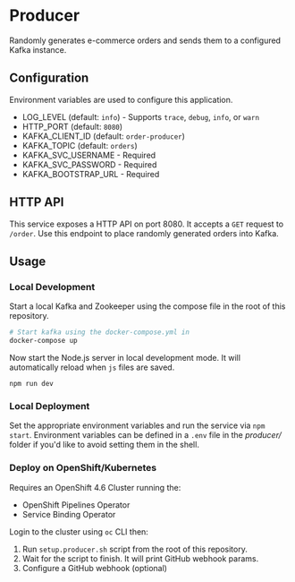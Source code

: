 # Producer

Randomly generates e-commerce orders and sends them to a configured Kafka instance.

## Configuration

Environment variables are used to configure this application.

* LOG_LEVEL (default: `info`) - Supports `trace`, `debug`, `info`, or `warn`
* HTTP_PORT (default: `8080`)
* KAFKA_CLIENT_ID (default: `order-producer`)
* KAFKA_TOPIC (default: `orders`)
* KAFKA_SVC_USERNAME - Required
* KAFKA_SVC_PASSWORD - Required
* KAFKA_BOOTSTRAP_URL - Required

## HTTP API

This service exposes a HTTP API on port 8080. It accepts a `GET` request to
`/order`. Use this endpoint to place randomly generated orders into Kafka.

## Usage

### Local Development

Start a local Kafka and Zookeeper using the compose file in the root of this
repository.

```bash
# Start kafka using the docker-compose.yml in
docker-compose up
```

Now start the Node.js server in local development mode. It will automatically
reload when `js` files are saved.

```
npm run dev
```

### Local Deployment

Set the appropriate environment variables and run the service via `npm start`.
Environment variables can be defined in a `.env` file in the *producer/* folder
if you'd like to avoid setting them in the shell.

### Deploy on OpenShift/Kubernetes

Requires an OpenShift 4.6 Cluster running the:

  * OpenShift Pipelines Operator
  * Service Binding Operator

Login to the cluster using `oc` CLI then:

1. Run `setup.producer.sh` script from the root of this repository.
2. Wait for the script to finish. It will print GitHub webhook params.
3. Configure a GitHub webhook (optional)

